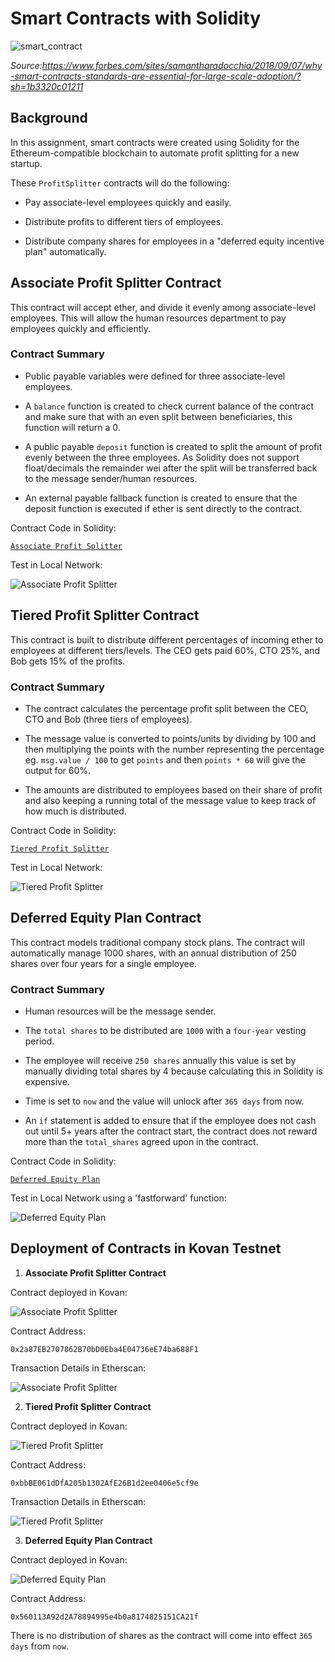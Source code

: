 # Smart Contracts with Solidity

![smart_contract](Images/smart_contracts.jpg)

*Source:https://www.forbes.com/sites/samantharadocchia/2018/09/07/why-smart-contracts-standards-are-essential-for-large-scale-adoption/?sh=1b3320c01211*

## Background

In this assignment, smart contracts were created using Solidity for the Ethereum-compatible blockchain to automate profit splitting for a new startup.

These `ProfitSplitter` contracts will do the following:

* Pay associate-level employees quickly and easily.

* Distribute profits to different tiers of employees.

* Distribute company shares for employees in a "deferred equity incentive plan" automatically.

## Associate Profit Splitter Contract

This contract will accept ether, and divide it evenly among associate-level employees. This will allow the human resources department to pay employees quickly and efficiently.

### Contract Summary

* Public payable variables were defined for three associate-level employees.

* A `balance` function is created to check current balance of the contract and make sure that with an even split between beneficiaries, this function will return a 0.

* A public payable `deposit` function is created to split the amount of profit evenly between the three employees. As Solidity does not support float/decimals the remainder wei after the split will be transferred back to the message sender/human resources.

* An external payable fallback function is created to ensure that the deposit function is executed if ether is sent directly to the contract. 

Contract Code in Solidity:

[`Associate Profit Splitter`](associateprofitsplitter.txt)

Test in Local Network:

![`Associate Profit Splitter`](Images/associate_split-test.JPG)


## Tiered Profit Splitter Contract

This contract is built to distribute different percentages of incoming ether to employees at different tiers/levels. The CEO gets paid 60%, CTO 25%, and Bob gets 15% of the profits.

### Contract Summary

* The contract calculates the percentage profit split between the CEO, CTO and Bob (three tiers of employees).

* The message value is converted to points/units by dividing by 100 and then multiplying the points with the number representing the percentage eg. `msg.value / 100` to get `points` and then `points * 60` will give the output for 60%.

* The amounts are distributed to employees based on their share of profit and also keeping a running total of the message value to keep track of how much is distributed.

Contract Code in Solidity:

[`Tiered Profit Splitter`](tieredprofitsplitter.txt)

Test in Local Network:

![`Tiered Profit Splitter`](Images/tier_split_test.JPG)

## Deferred Equity Plan Contract

This contract models traditional company stock plans. The contract will automatically manage 1000 shares, with an annual distribution of 250 shares over four years for a single employee.

### Contract Summary

* Human resources will be the message sender.

* The `total shares` to be distributed are `1000` with a `four-year` vesting period. 

* The employee will receive `250 shares` annually this value is set by manually dividing total shares by 4 because calculating this in Solidity is expensive.

* Time is set to `now` and the value will unlock after `365 days` from now.

* An `if` statement is added to ensure that if the employee does not cash out until 5+ years after the contract start, the contract does not reward more than the `total_shares` agreed upon in the contract.

Contract Code in Solidity:

[`Deferred Equity Plan`](deferredequityplan.txt)

Test in Local Network using a 'fastforward' function:

![`Deferred Equity Plan`](Images/deferred_equity_test.JPG)

## Deployment of Contracts in Kovan Testnet

1. **Associate Profit Splitter Contract**

Contract deployed in Kovan:

![`Associate Profit Splitter`](Images/associate_split_kovan.JPG)

Contract Address:

`0x2a87EB2707862B70bD0Eba4E04736eE74ba688F1`

Transaction Details in Etherscan:

![`Associate Profit Splitter`](Images/associate_split.JPG)

2. **Tiered Profit Splitter Contract**

Contract deployed in Kovan:

![`Tiered Profit Splitter`](Images/tier_split_kovan.JPG)

Contract Address:

`0xbbBE061dDfA205b1302AfE26B1d2ee0406e5cf9e`

Transaction Details in Etherscan:

![`Tiered Profit Splitter`](Images/tier_split.JPG)

3. **Deferred Equity Plan Contract**

Contract deployed in Kovan:

![`Deferred Equity Plan`](Images/deferredequity_kovan.JPG)

Contract Address:

`0x560113A92d2A78894995e4b0a8174825151CA21f`

There is no distribution of shares as the contract will come into effect `365 days` from `now`.

